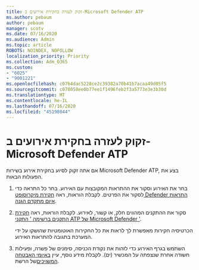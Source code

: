 ```yaml
---
title: זקוק לעזרה בחקירת אירועים ב-Microsoft Defender ATP
ms.author: pebaum
author: pebaum
manager: scotv
ms.date: 07/16/2020
ms.audience: Admin
ms.topic: article
ROBOTS: NOINDEX, NOFOLLOW
localization_priority: Priority
ms.collection: Adm_O365
ms.custom:
- "6025"
- "9001221"
ms.openlocfilehash: c07b4dac5228ce2c39382a70b41b7acaa49d05f5
ms.sourcegitcommit: c078058ee0b77ee1f1496feb2f3a5773e3e3b30d
ms.translationtype: MT
ms.contentlocale: he-IL
ms.lasthandoff: 07/16/2020
ms.locfileid: "45198044"
---
```

# <a name="need-help-investigating-incidents-in-microsoft-defender-atp"></a>זקוק לעזרה בחקירת אירועים ב-Microsoft Defender ATP

אם אתה זקוק לסיוע בחקירת אירוע בשירות Microsoft Defender ATP, בצע את הפעולות הבאות.

1. בחר את האירוע וסקור את ההתראות המקובצות עם האירוע. בחר כל התראה כדי לסקור את הפרטים. לקבלת הוראות, ראה [חקירת מיקרוסופט Defender התראות איום מתקדם הגנה](https://docs.microsoft.com/windows/security/threat-protection/microsoft-defender-atp/investigate-alerts).
2. סקור את ההתקנים המהווים חלק, או קשור, לאירוע. לקבלת הוראות, ראה [חקירת התקנים ברשימה ' התקני ATP של Microsoft Defender '](https://docs.microsoft.com/windows/security/threat-protection/microsoft-defender-atp/investigate-machines).<br/>
 
    הכרטיסיה חקירות מאפשרת לך לראות את כל החקירות האוטומטיות שהושקו על ידי המערכת בתגובה להתראות האירוע.
3. השתמש בגרף האירוע כדי לזהות את נקודת הכניסה, סימנים של פשרה, ופעילות חשודה אחרת שנצפתה על המכשיר (ים). לקבלת מידע נוסף, עיין [באיומי האבטחה המשויכים](https://docs.microsoft.com/windows/security/threat-protection/microsoft-defender-atp/investigate-incidents#visualizing-associated-cybersecurity-threats)של הרשת.  